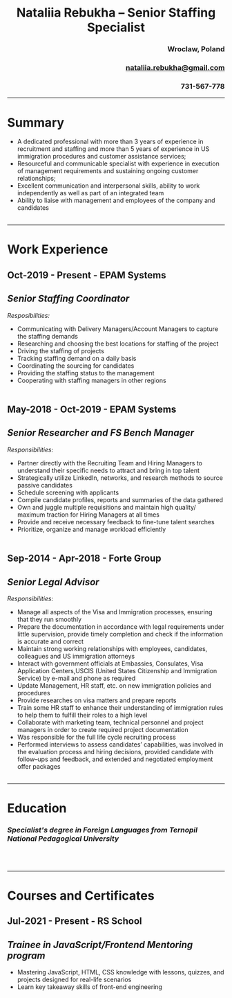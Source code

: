 # <div align="center">**Nataliia Rebukha – Senior Staffing Specialist**</div>
### <div align="right">Wroclaw, Poland</div>
### <div align="right">nataliia.rebukha@gmail.com</div>
### <div align="right">731-567-778</div>
---

# **Summary**
* A dedicated professional with more than 3 years of experience in recruitment and staffing and more than 5 years of experience in US immigration procedures and customer assistance services;
* Resourceful and communicable specialist with experience in execution of
management requirements and sustaining ongoing customer relationships;
* Excellent communication and interpersonal skills, ability to work independently as well as part of an integrated team
* Ability to liaise with management and employees of the company and candidates
<br/><br/> 
---

# **Work Experience**

## **Oct-2019 - Present - EPAM Systems**

## ***Senior Staffing Coordinator***

*Resposibilities:*

* Communicating with Delivery Managers/Account Managers to capture the staffing demands
* Researching and choosing the best locations for staffing of the project
* Driving the staffing of projects
* Tracking staffing demand on a daily basis
* Coordinating the sourcing for candidates
* Providing the staffing status to the management
* Cooperating with staffing managers in other regions
<br/><br/> 
 
## **May-2018 - Oct-2019 - EPAM Systems**

## ***Senior Researcher and FS Bench Manager***

*Responsibilities:*
* Partner directly with the Recruiting Team and Hiring Managers to understand their specific needs to attract and bring in top talent
* Strategically utilize LinkedIn, networks, and research methods to source passive candidates
* Schedule screening with applicants
* Compile candidate profiles, reports and summaries of the data gathered
* Own and juggle multiple requisitions and maintain high quality/ maximum traction for Hiring Managers at all times
* Provide and receive necessary feedback to fine-tune talent searches
* Prioritize, organize and manage workload efficiently
<br/><br/> 
 
## **Sep-2014 - Apr-2018 - Forte Group**

## ***Senior Legal Advisor***

*Responsibilities:*
* Manage all aspects of the Visa and Immigration processes, ensuring that they run smoothly
* Prepare the documentation in accordance with legal requirements under little supervision, provide timely completion and check if the information is accurate and correct
* Maintain strong working relationships with employees, candidates, colleagues and US immigration attorneys
* Interact with government officials at Embassies, Consulates, Visa Application Centers,USCIS (United States Citizenship and Immigration Service) by e-mail and phone as required
* Update Management, HR staff, etc. on new immigration policies and procedures
* Provide researches on visa matters and prepare reports
* Train some HR staff to enhance their understanding of immigration rules to help them to fulfill their roles to a high level
* Collaborate with marketing team, technical personnel and project managers in order to create required project documentation
* Was responsible for the full life cycle recruiting process
* Performed interviews to assess candidates’ capabilities, was involved in the evaluation process and hiring decisions, provided candidate with follow–ups and feedback, and extended and negotiated employment offer packages
<br/><br/> 
---

# **Education**
### *__Specialist's degree__ in Foreign Languages from Ternopil National Pedagogical University*

<br/><br/>

---

# **Courses and Certificates**

## **Jul-2021 - Present - RS School**

## ***Trainee in JavaScript/Frontend Mentoring program***
* Mastering JavaScript, HTML, CSS knowledge with lessons, quizzes, and projects designed for real-life scenarios
* Learn key takeaway skills of front-end engineering